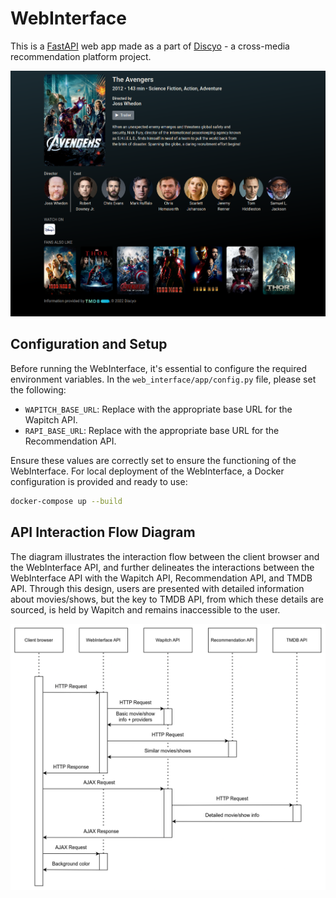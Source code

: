 # WebInterface
This is a [FastAPI](https://fastapi.tiangolo.com/) web app made as a part of [Discyo](https://discyo.com/) - a cross-media recommendation platform project.

<img src="./docs/images/example.png"/>

## Configuration and Setup

Before running the WebInterface, it's essential to configure the required environment variables. In the `web_interface/app/config.py` file, please set the following:

- `WAPITCH_BASE_URL`: Replace with the appropriate base URL for the Wapitch API.
- `RAPI_BASE_URL`: Replace with the appropriate base URL for the Recommendation API.

Ensure these values are correctly set to ensure the functioning of the WebInterface. For local deployment of the WebInterface, a Docker configuration is provided and ready to use:
```bash
docker-compose up --build
```

## API Interaction Flow Diagram
The diagram illustrates the interaction flow between the client browser and the WebInterface API, and further delineates the interactions between the WebInterface API with the Wapitch API, Recommendation API, and TMDB API. Through this design, users are presented with detailed information about movies/shows, but the key to TMDB API, from which these details are sourced, is held by Wapitch and remains inaccessible to the user.

<img src="./docs/images/diagram.png"/>
